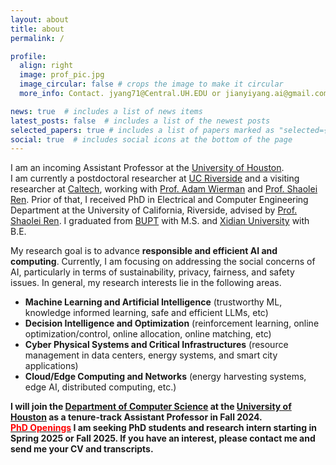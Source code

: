 ```yaml
---
layout: about
title: about
permalink: /

profile:
  align: right
  image: prof_pic.jpg
  image_circular: false # crops the image to make it circular
  more_info: Contact. jyang71@Central.UH.EDU or jianyiyang.ai@gmail.com

news: true  # includes a list of news items
latest_posts: false  # includes a list of the newest posts
selected_papers: true # includes a list of papers marked as "selected={true}"
social: true  # includes social icons at the bottom of the page
---
```


I am an incoming Assistant Professor at the [University of Houston](https://www.uh.edu).\
I am currently a postdoctoral researcher at [UC Riverside](https://www.ucr.edu) and a visiting researcher at [Caltech](https://www.caltech.edu), working with [Prof. Adam Wierman](https://adamwierman.com) and [Prof. Shaolei Ren](https://shaoleiren.github.io). 
Prior of that, I received PhD in Electrical and Computer Engineering Department at the University of California, Riverside, advised by [Prof. Shaolei Ren](https://shaoleiren.github.io). I graduated from [BUPT](https://en.wikipedia.org/wiki/Beijing_University_of_Posts_and_Telecommunications) with M.S. and [Xidian University](https://en.wikipedia.org/wiki/Xidian_University) with B.E. 

My research goal is to advance **responsible and efficient AI and computing**. Currently, I am focusing on addressing the social concerns of AI, particularly in terms of sustainability, privacy, fairness, and safety issues. In general, my research interests lie in the following areas.
+ **Machine Learning and Artificial Intelligence** (trustworthy ML, knowledge informed learning, safe and efficient LLMs, etc)
+ **Decision Intelligence and Optimization** (reinforcement learning, online optimization/control, online allocation, online matching,  etc)
+ **Cyber Physical Systems and Critical Infrastructures** (resource management in data centers, energy systems, and smart city applications)
+ **Cloud/Edge Computing and Networks** (energy harvesting systems, edge AI, distributed computing, etc.)


**I will join the [Department of Computer Science](https://www.uh.edu/nsm/computer-science/) at the [University of Houston](https://www.uh.edu) as a tenure-track Assistant Professor in Fall 2024.** \
**[<span style="color: red;">PhD Openings</span>](https://jyang-ai.github.io/papers/files/Openings.pdf) I am seeking PhD students and research intern starting in Spring 2025 or Fall 2025. If you have an interest, please contact me and send me your CV and transcripts.**





